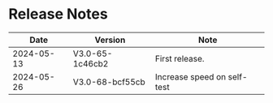 # Release Notes

|Date|Version|Note|
|-|-|-|
|2024-05-13|V3.0-65-1c46cb2|First release.|
|2024-05-26|V3.0-68-bcf55cb|Increase speed on self-test|
